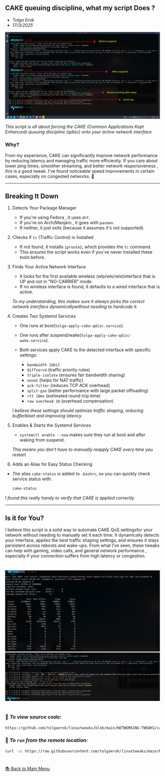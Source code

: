## CAKE queuing discipline, what my script Does ?

- *Tolga Erok*
- *17/3/2025*

![alt text](images/cake/cake-v6a.png)


*This script is all about  forcing the CAKE (Common Applications Kept Enhanced) queuing discipline (qdisc) onto your active network interface*  

###  Why? 
From my experience, CAKE can significantly improve network performance by reducing latency and managing traffic more efficiently. If you care about  lower ping times, smoother streaming, and better network responsiveness , this is a good tweak. I’ve found noticeable speed improvements in certain cases, especially on congested networks.   🚀

---

##  Breaking It Down 

1.  Detects Your Package Manager 
    - If you're using  Fedora , it uses `dnf`.  
    - If you're on  Arch/Manjaro , it goes with `pacman`.  
    - If neither, it just exits (because it assumes it's not supported).  

2.  Checks if `tc` (Traffic Control) is Installed 
    - If not found, it installs `iproute2`, which provides the `tc` command.  
    - This ensures the script works even if you’ve never installed these tools before.  

3.  Finds Your Active Network Interface 
    - It looks for the first available  wireless (wlp/wlo/wlx)interface that is UP and not in "NO-CARRIER" mode.  
    - If no wireless interface is found, it defaults to a wired interface that is active.  

    *To my understanding, this makes sure it always picks the  correct network interface dynamicallywithout needing to hardcode it.*  

4.  Creates Two Systemd Services 
    -  One runs at boot(`tolga-apply-cake-qdisc.service`).  
    -  One runs after suspend/wake(`tolga-apply-cake-qdisc-wake.service`).  

    - Both services apply CAKE to the detected interface with specific settings:
        - `bandwidth 1Gbit`
        - `diffserv4` (traffic priority rules)
        - `triple-isolate` (ensures fair bandwidth sharing)
        - `nonat` (helps for NAT traffic)
        - `ack-filter` (reduces TCP ACK overhead)
        - `split-gso` (better performance with large packet offloading)
        - `rtt 10ms` (estimated round-trip time)
        - `raw overhead 18` (overhead compensation)  

    *I believe these settings should optimize traffic shaping, reducing bufferbloat and improving latency.*

5.  Enables & Starts the Systemd Services 
    - `systemctl enable --now` makes sure they  run at boot and after waking from suspend. 
    
    *This means  you don’t have to manually reapply CAKE every time you restart* 

6.  Adds an Alias for Easy Status Checking 
   - The alias `cake-status` is added to `.bashrc`, so you can quickly check service status with:  
     
     ```bash
     cake-status
     ```

*I found this really handy to verify that CAKE is applied correctly.* 

---

##  Is it for You? 

I believe this script is a  solid way to automate CAKE QoS settingsfor your network without needing to manually set it each time. It dynamically detects your interface, applies the best traffic shaping settings, and ensures it stays persistent across reboots and wake-ups. From what I’ve seen, these tweaks can  help with gaming, video calls, and general network performance , especially if your connection suffers from high latency or congestion.  


#
![alt text](images/cake/cake1.png) 
![alt text](images/cake/cake2.png)

#

### 🔗 *To view source code:*

```bash
https://github.com/tolgaerok/linuxtweaks/blob/main/NETWORKING-TWEAKS/cake.sh
```

### 🔗 *To `run` from the remote location:*

```bash
curl -sL https://raw.githubusercontent.com/tolgaerok/linuxtweaks/main/NETWORKING-TWEAKS/cake.sh | sudo bash
```

#
[📚 Back to Main Menu](https://github.com/tolgaerok/linuxtweaks/blob/main/README.md)

